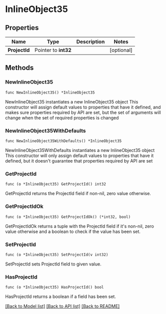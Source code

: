 # InlineObject35

## Properties

Name | Type | Description | Notes
------------ | ------------- | ------------- | -------------
**ProjectId** | Pointer to **int32** |  | [optional] 

## Methods

### NewInlineObject35

`func NewInlineObject35() *InlineObject35`

NewInlineObject35 instantiates a new InlineObject35 object
This constructor will assign default values to properties that have it defined,
and makes sure properties required by API are set, but the set of arguments
will change when the set of required properties is changed

### NewInlineObject35WithDefaults

`func NewInlineObject35WithDefaults() *InlineObject35`

NewInlineObject35WithDefaults instantiates a new InlineObject35 object
This constructor will only assign default values to properties that have it defined,
but it doesn't guarantee that properties required by API are set

### GetProjectId

`func (o *InlineObject35) GetProjectId() int32`

GetProjectId returns the ProjectId field if non-nil, zero value otherwise.

### GetProjectIdOk

`func (o *InlineObject35) GetProjectIdOk() (*int32, bool)`

GetProjectIdOk returns a tuple with the ProjectId field if it's non-nil, zero value otherwise
and a boolean to check if the value has been set.

### SetProjectId

`func (o *InlineObject35) SetProjectId(v int32)`

SetProjectId sets ProjectId field to given value.

### HasProjectId

`func (o *InlineObject35) HasProjectId() bool`

HasProjectId returns a boolean if a field has been set.


[[Back to Model list]](../README.md#documentation-for-models) [[Back to API list]](../README.md#documentation-for-api-endpoints) [[Back to README]](../README.md)


